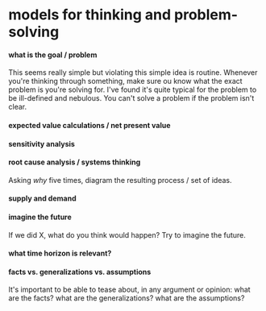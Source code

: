 # models for thinking and problem-solving

#### what is the goal / problem

This seems really simple but violating this simple idea is routine. Whenever you're thinking through something, make sure ou know what the exact problem is you're solving for. I've found it's quite typical for the problem to be ill-defined and nebulous. You can't solve a problem if the problem isn't clear.

#### expected value calculations / net present value

#### sensitivity analysis

#### root cause analysis / systems thinking

Asking _why_ five times, diagram the resulting process / set of ideas.

#### supply and demand

#### imagine the future

If we did X, what do you think would happen? Try to imagine the future.

#### what time horizon is relevant?

#### facts vs. generalizations vs. assumptions

It's important to be able to tease about, in any argument or opinion: what are the facts? what are the generalizations? what are the assumptions?